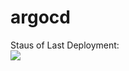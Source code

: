 # argocd
Staus of Last Deployment:<br>
<img src="https://github.com/yazpatriot/argocd/workflows/CI/badge.svg"><br>
